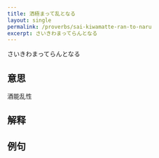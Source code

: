 ```yaml
---
title: 洒極まって乱となる
layout: single
permalink: /proverbs/sai-kiwamatte-ran-to-naru
excerpt: さいきわまってらんとなる
---
```


さいきわまってらんとなる

## 意思

酒能乱性

## 解释

## 例句

